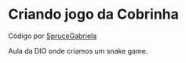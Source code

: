# Criando jogo da Cobrinha

Código por [SpruceGabriela](https://github.com/SpruceGabriela)

Aula da DIO onde criamos um snake game.

